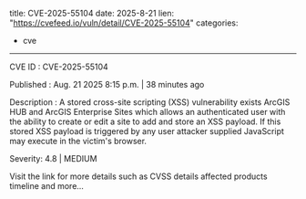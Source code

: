  
title: CVE-2025-55104
date: 2025-8-21
lien: "https://cvefeed.io/vuln/detail/CVE-2025-55104"
categories:
  - cve
---

CVE ID : CVE-2025-55104

Published :  Aug. 21
2025
8:15 p.m. | 38 minutes ago

Description : A stored cross-site scripting (XSS) vulnerability exists ArcGIS HUB and ArcGIS Enterprise Sites which allows an authenticated user with the ability to create or edit a site to add and store an XSS payload. If this stored XSS payload is triggered by any user attacker supplied JavaScript may execute in the victim's browser.

Severity: 4.8 | MEDIUM

Visit the link for more details
such as CVSS details
affected products
timeline
and more...
